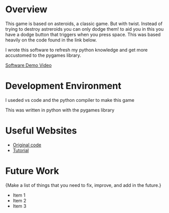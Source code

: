 # Overview


This game is based on asteroids, a classic game. But with twist. Instead of trying to destroy astreroids you can only dodge them! to aid you in this you have a dodge button that triggers when you press space. This was based heavily on the code found in the link below.

I wrote this software to refresh my python knowledge and get more accustomed to the pygames library.


[Software Demo Video](http://youtube.link.goes.here)

# Development Environment

I useded vs code and the python compiler to make this game

This was written in python with the pygames library

# Useful Websites

* [Original code](https://github.com/araboy24/AsteroidsTut/blob/master/main.py)
* [Tutorial](https://www.youtube.com/watch?v=XKMjMGbdrpY&t=34s)

# Future Work

{Make a list of things that you need to fix, improve, and add in the future.}
* Item 1
* Item 2
* Item 3
